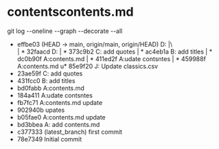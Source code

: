 # contentscontents.md
 git log --oneline --graph --decorate --all

*   effbe03 (HEAD -> main, origin/main, origin/HEAD) D:
|\  
| * 32faacd D:
| * 373c9b2 C: add quotes
| * ac4eb1a B: add titles
| * dc0b90f A:contents.md
| * 411ed2f A:udate contsntes
| * 459988f A:contents.md u* 85e9f20 J: Update classics.csv
* 23ae59f C: add quotes
* 431fcc0 B: add titles
* bd0fabb A:contents.md
* 184a411 A:udate contsntes
* fb7fc71 A:contents.md update
* 902940b upates
* b05fae0 A:contents.md update
* bd3bbea A: add contents.md
* c377333 (latest_branch) first commit
* 78e7349 Initial commit

